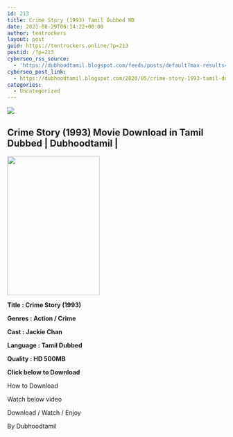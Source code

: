 ```yaml
---
id: 213
title: Crime Story (1993) Tamil Dubbed HD
date: 2021-08-29T06:14:22+00:00
author: tentrockers
layout: post
guid: https://tentrockers.online/?p=213
postid: /?p=213
cyberseo_rss_source:
  - 'https://dubhoodtamil.blogspot.com/feeds/posts/default?max-results=150&start-index=301'
cyberseo_post_link:
  - https://dubhoodtamil.blogspot.com/2020/05/crime-story-1993-tamil-dubbed-hd.html
categories:
  - Uncategorized
---
```

<div class="media_block">
  <img src="https://1.bp.blogspot.com/-Ir0yfu7AlaI/XruAyAIr9dI/AAAAAAAABH4/e1NT7FYNJt4nfHgNsE7HxoIfQbD-JkUPgCNcBGAsYHQ/s72-c/images%2B%252835%2529.jpeg" class="media_thumbnail" />
</div>

<div dir="ltr" trbidi="on" readability="6.8048780487805">
  <h2>
    <span>Crime Story (1993) Movie Download in Tamil Dubbed | Dubhoodtamil</span> |
  </h2>
  
  <div class="separator">
    <a href="https://1.bp.blogspot.com/-Ir0yfu7AlaI/XruAyAIr9dI/AAAAAAAABH4/e1NT7FYNJt4nfHgNsE7HxoIfQbD-JkUPgCNcBGAsYHQ/s1600/images%2B%252835%2529.jpeg" imageanchor="1"><img loading="lazy" border="0" data-original-height="678" data-original-width="452" height="320" src="https://1.bp.blogspot.com/-Ir0yfu7AlaI/XruAyAIr9dI/AAAAAAAABH4/e1NT7FYNJt4nfHgNsE7HxoIfQbD-JkUPgCNcBGAsYHQ/s320/images%2B%252835%2529.jpeg" width="213" /></a>
  </div>
  
  <p>
    <span><b>Title : Crime Story (1993)</b></span>
  </p>
  
  <p>
    <span><b>Genres : Action / Crime</b></span>
  </p>
  
  <p>
    <span><b>Cast : Jackie Chan</b></span>
  </p>
  
  <p>
    <span><b>Language : Tamil Dubbed</b></span>
  </p>
  
  <p>
    <span><b>Quality : HD 500MB</b></span>
  </p>
  
  <p>
    <span><b>Click below to Download</b></span>
  </p>
  
  <p>
    <span>How to Download</span>
  </p>
  
  <p>
    <span>Watch below video</span>
  </p>
  
  <p>
  </p>
  
  <p>
    <span>Download / Watch / Enjoy</span>
  </p>
  
  <p>
    <span>By Dubhoodtamil</span>
  </p></p>
</div>